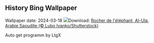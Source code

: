 ## History Bing Wallpaper
Wallpaper date: 2024-03-18
![](https://www.bing.com/th?id=OHR.ElephantRock_FR-FR3098144712_UHD.jpg&w=1000)Download: [Rocher de l'éléphant, Al-Ula, Arabie Saoudite (© Lubo Ivanko/Shutterstock)](https://www.bing.com/th?id=OHR.ElephantRock_FR-FR3098144712_UHD.jpg)

Auto get programm by LtgX
